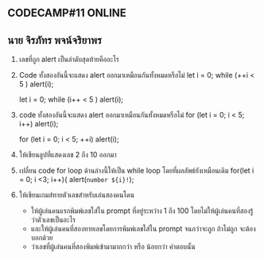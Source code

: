 CODECAMP#11 ONLINE
---------------------------
นาย จิรภัทร พจน์จริยาพร
---------------------------
1. เลขที่ถูก alert เป็นลำดับสุดท้ายคืออะไร
2. Code ทั้งสองอันนี้จะแสดง alert ออกมาเหมือนกันทั้งหมดหรือไม่
    let i = 0;
    while (++i < 5 ) alert(i);
    
    let i = 0;
    while (i++ < 5 ) alert(i);

3. code ทั้งสองอันนี้จะแสดง alert ออกมาเหมือนกันทั้งหมดหรือไม่
    for (let i = 0; i < 5; i++) alert(i);

    for (let i = 0; i < 5; ++i) alert(i);

4. ให้เขียนลูปที่แสดงเลข 2 ถึง 10 ออกมา
5. เปลี่ยน code for loop ด้านล่างนี้ให้เป็น while loop             โดยที่ผลลัพธ์ยังเหมือนเดิม
    for(let i = 0; i <3; i++){
                alert(`number ${i}!`);

6. ให้เขียนเกมส์ทายตัวเลขสำหรับเล่นสองคนโดน
     - ให้ผู้เล่นคนแรกพิมพ์เลขใส่ใน prompt ที่อยู่ระหว่าง 1 ถึง 100 โดยไม่ให้ผู้เล่นคนที่สองรู้ว่าตัวเลขเป็นอะไร
     - และให้ผู้เล่นคนที่สองทายเลขโดยการพิมพ์เลขใส่ใน prompt จนกว่าจะถูก ถ้าไม่ถูก จะต้องบอกด้วย
     - ว่าเลขที่ผู้เล่นคนที่สองพิมพ์เข้ามามากกว่า หรือ น้อยกว่า คำตอบนั้น              
    
